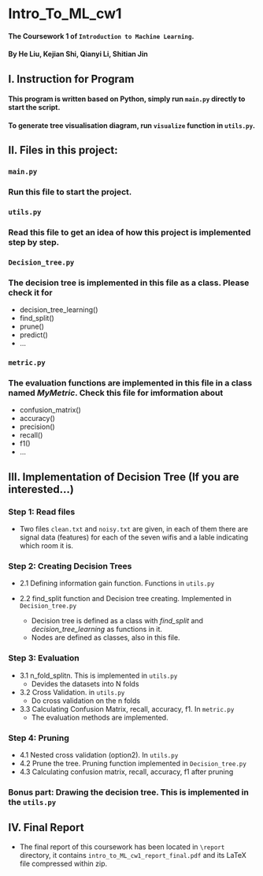 # Intro_To_ML_cw1
#### The Coursework 1 of `Introduction to Machine Learning`.
#### By He Liu, Kejian Shi, Qianyi Li, Shitian Jin
## I. Instruction for Program
#### This program is written based on Python, simply run `main.py` directly to start the script.
#### To generate tree visualisation diagram, run `visualize` function in `utils.py`.

## II. Files in this project:
### `main.py` 
### Run this file to start the project.
### `utils.py`
### Read this file to get an idea of how this project is implemented step by step. 
### `Decision_tree.py` 
### The decision tree is implemented in this file as a class. Please check it for 
- decision_tree_learning()
- find_split()
- prune()
- predict()
- ...
### `metric.py`
### The evaluation functions are implemented in this file in a class named *MyMetric*. Check this file for imformation about
- confusion_matrix()
- accuracy()
- precision()
- recall()
- f1()
- ...

## III. Implementation of Decision Tree (If you are interested...)
### Step 1: Read files
  * Two files `clean.txt` and `noisy.txt` are given, in each of them there are signal data (features) for  each of the seven wifis and a lable indicating which room it is.
### Step 2: Creating Decision Trees
* 2.1 Defining information gain function. Functions in `utils.py`

* 2.2 find_split function and Decision tree creating. Implemented in `Decision_tree.py`
  * Decision tree is defined as a class with *find_split* and *decision_tree_learning* as functions in it.
  * Nodes are defined as classes, also in this file.

### Step 3: Evaluation
* 3.1 n_fold_splitn. This is implemented in `utils.py`
  * Devides the datasets into N folds
* 3.2 Cross Validation. in `utils.py`
  * Do cross validation on the n folds
* 3.3 Calculating Confusion Matrix, recall, accuracy, f1. In `metric.py`
  * The evaluation methods are implemented. 
### Step 4: Pruning
* 4.1 Nested cross validation (option2). In `utils.py`
* 4.2 Prune the tree. Pruning function implemented in `Decision_tree.py`
* 4.3 Calculating confusion matrix, recall, accuracy, f1 after pruning
### Bonus part: Drawing the decision tree. This is implemented in the `utils.py`

## IV. Final Report
* The final report of this coursework has been located in `\report` directory, it contains `intro_to_ML_cw1_report_final.pdf` and its LaTeX file compressed within zip.

